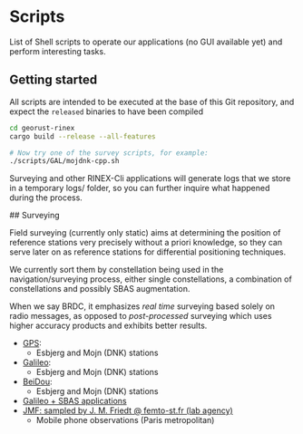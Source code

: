 Scripts
=======

List of Shell scripts to operate our applications (no GUI available yet) and perform interesting tasks.

## Getting started

All scripts are intended to be executed at the base of this Git repository,
and expect the `released` binaries to have been compiled

```bash
cd georust-rinex
cargo build --release --all-features

# Now try one of the survey scripts, for example:
./scripts/GAL/mojdnk-cpp.sh
```

Surveying and other RINEX-Cli applications will generate logs that we store in a temporary logs/ folder,
so you can further inquire what happened during the process.

## Surveying

Field surveying (currently only static) aims at determining the position of
reference stations very precisely without a priori knowledge, so they can serve later on as reference stations for differential
positioning techniques.

We currently sort them by constellation being used in the navigation/surveying process, either
single constellations, a combination of constellations and possibly SBAS augmentation.  

When we say BRDC, it emphasizes _real time_ surveying based solely on radio messages, 
as opposed to _post-processed_ surveying which uses higher accuracy products and exhibits better results.

- [GPS](./GPS):
  - Esbjerg and Mojn (DNK) stations
- [Galileo](./GAL):
  - Esbjerg and Mojn (DNK) stations
- [BeiDou](./BDS):
  - Esbjerg and Mojn (DNK) stations
- [Galileo + SBAS applications](./GAL_SBAS)
- [JMF: sampled by J. M. Friedt @ femto-st.fr (lab agency)](./JMF)
  - Mobile phone observations (Paris metropolitan)
